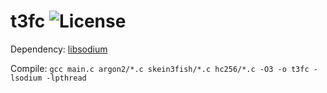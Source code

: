 # t3fc ![License](https://dl.dropboxusercontent.com/s/cul64jahsd3cg14/license.svg?dl=0)

Dependency: [libsodium](https://github.com/jedisct1/libsodium)

Compile:
`gcc main.c argon2/*.c skein3fish/*.c hc256/*.c -O3 -o t3fc -lsodium -lpthread`